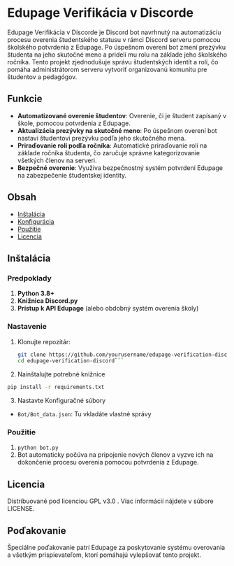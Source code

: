 # Edupage Verifikácia v Discorde

Edupage Verifikácia v Discorde je Discord bot navrhnutý na automatizáciu procesu overenia študentského statusu v rámci Discord serveru pomocou školského potvrdenia z Edupage. Po úspešnom overení bot zmení prezývku študenta na jeho skutočné meno a pridelí mu rolu na základe jeho školského ročníka. Tento projekt zjednodušuje správu študentských identít a rolí, čo pomáha administrátorom serveru vytvoriť organizovanú komunitu pre študentov a pedagógov.

## Funkcie

- **Automatizované overenie študentov**: Overenie, či je študent zapísaný v škole, pomocou potvrdenia z Edupage.
- **Aktualizácia prezývky na skutočné meno**: Po úspešnom overení bot nastaví študentovi prezývku podľa jeho skutočného mena.
- **Priraďovanie rolí podľa ročníka**: Automatické priraďovanie rolí na základe ročníka študenta, čo zaručuje správne kategorizovanie všetkých členov na serveri.
- **Bezpečné overenie**: Využíva bezpečnostný systém potvrdení Edupage na zabezpečenie študentskej identity.

## Obsah

- [Inštalácia](#inštalácia)
- [Konfigurácia](#konfigurácia)
- [Použitie](#použitie)
- [Licencia](#licencia)

## Inštalácia

### Predpoklady

1. **Python 3.8+**
2. **Knižnica Discord.py**
3. **Prístup k API Edupage** (alebo obdobný systém overenia školy)
   
### Nastavenie

1. Klonujte repozitár:
   ```bash
   git clone https://github.com/yourusername/edupage-verification-discord.git
   cd edupage-verification-discord```

2. Nainštalujte potrebné knižnice
  ```bash
  pip install -r requirements.txt
  ```
3. Nastavte Konfiguračné súbory
- ```Bot/Bot_data.json```: Tu vkladáte vlastné správy

### Použitie
1. ```python bot.py```
2. Bot automaticky počúva na pripojenie nových členov a vyzve ich na dokončenie procesu overenia pomocou potvrdenia z Edupage.

## Licencia
Distribuované pod licenciou GPL v3.0 . Viac informácií nájdete v súbore LICENSE.

## Poďakovanie
Špeciálne poďakovanie patrí Edupage za poskytovanie systému overovania a všetkým prispievateľom, ktorí pomáhajú vylepšovať tento projekt.
